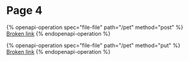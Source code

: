 # Page 4

{% openapi-operation spec="file-file" path="/pet" method="post" %}
[Broken link](broken-reference)
{% endopenapi-operation %}

{% openapi-operation spec="file-file" path="/pet" method="put" %}
[Broken link](broken-reference)
{% endopenapi-operation %}
